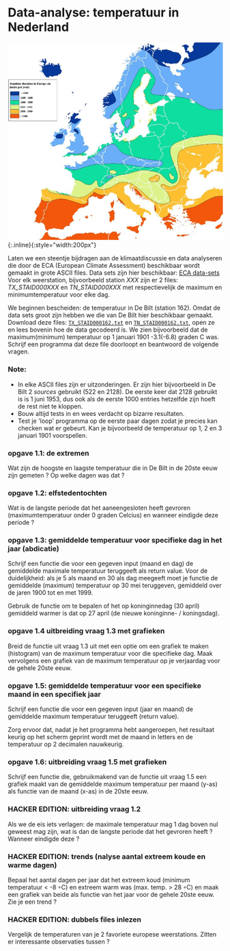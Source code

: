 # Data-analyse: temperatuur in Nederland

![TemperatureMapEurope](TemperatureMapEurope.jpg){:.inline}{:style="width:200px"}

Laten we een steentje bijdragen aan de klimaatdiscussie en data analyseren 
die door de ECA (European Climate Assessment) beschikbaar wordt gemaakt in 
grote ASCII files. Data sets zijn hier beschikbaar: 
[ECA data-sets](http://eca.knmi.nl/dailydata/predefinedseries.php)
Voor elk weerstation, bijvoorbeeld station *XXX* zijn er 2 files: 
*TX_STAID000XXX* en *TN_STAID000XXX* met respectievelijk de maximum 
en minimumtemperatuur voor elke dag.

We beginnen bescheiden: de temperatuur in De Bilt (station 162). Omdat de 
data sets groot zijn hebben we die van De Bilt hier beschikbaar gemaakt. 
Download deze files: [`TX_STAID000162.txt`](TX_STAID000162.txt) en 
[`TN_STAID000162.txt`](TN_STAID000162.txt), open ze en lees bovenin hoe de 
data gecodeerd is. We zien bijvoorbeeld dat de maximum(minimum) temperatuur 
op 1 januari 1901 -3.1(-6.8) graden C was. Schrijf een programma dat deze 
file doorloopt en beantwoord de volgende vragen.

### Note:

* In elke ASCII files zijn er uitzonderingen. Er zijn hier bijvoorbeeld in De Bilt 2 *sources* gebruikt (522 en 2128). De eerste keer dat 2128 gebruikt is 
is 1 juni 1953, dus ook als de eerste 1000 entries hetzelfde zijn hoeft de rest niet te kloppen. 
* Bouw altijd tests in en wees verdacht op bizarre resultaten.
* Test je 'loop' programma op de eerste paar dagen zodat je precies kan checken wat er gebeurt. 
Kan je bijvoorbeeld de temperatuur op 1, 2 en 3 januari 1901 voorspellen.

### opgave 1.1: de extremen

Wat zijn de hoogste en laagste temperatuur die in De Bilt in de 20ste eeuw zijn gemeten ? Op welke dagen was dat ?

### opgave 1.2: elfstedentochten

Wat is de langste periode dat het aaneengesloten heeft gevroren (maximumtemperatuur onder 0 graden Celcius) 
en wanneer eindigde deze periode ?

### opgave 1.3: gemiddelde temperatuur voor specifieke dag in het jaar (abdicatie)

Schrijf een functie die voor een gegeven input (maand en dag) de gemiddelde maximale temperatuur 
teruggeeft als return value. Voor de duidelijkheid: als je 5 als maand en 30 als dag meegeeft moet 
je functie de gemiddelde (maximum) temperatuur op 30 mei teruggeven, gemiddeld over de jaren 1900 
tot en met 1999.

Gebruik de functie om te bepalen of het op koninginnedag (30 april) gemiddeld warmer is dat op 27 april 
(de nieuwe koninginne- / koningsdag).

### opgave 1.4 uitbreiding vraag 1.3 met grafieken

Breid de functie uit vraag 1.3 uit met een optie om een grafiek te maken (histogram) van de 
maximum temperatuur voor die specifieke dag. Maak vervolgens een grafiek van de maximum temperatuur 
op je verjaardag voor de gehele 20ste eeuw.

### opgave 1.5: gemiddelde temperatuur voor een specifieke maand in een specifiek jaar

Schrijf een functie die voor een gegeven input (jaar en maand) de gemiddelde maximum 
temperatuur teruggeeft (return value).

Zorg ervoor dat, nadat je het programma hebt aangeroepen, het resultaat keurig op het scherm 
geprint wordt met de maand in letters en de temperatuur op 2 decimalen nauwkeurig.

### opgave 1.6: uitbreiding vraag 1.5 met grafieken

Schrijf een functie die, gebruikmakend van de functie uit vraag 1.5 een grafiek maakt van de 
gemiddelde maximum temperatuur per maand (y-as) als functie van de maand (x-as) in de 20ste eeuw. 


### HACKER EDITION: uitbreiding vraag 1.2
Als we de eis iets verlagen: de maximale temperatuur mag 1 dag boven nul geweest mag zijn, wat is 
dan de langste periode dat het gevroren heeft ? Wanneer eindigde deze ?

### HACKER EDITION: trends (nalyse aantal extreem koude en warme dagen)

Bepaal het aantal dagen per jaar dat het extreem koud (minimum temperatuur < -8 ◦C) en extreem 
warm was (max. temp. > 28 ◦C) en maak een grafiek van beide als functie van het jaar voor de 
gehele 20ste eeuw. Zie je een trend ?

### HACKER EDITION: dubbels files inlezen
Vergelijk de temperaturen van je 2 favoriete europese weerstations. Zitten er interessante observaties tussen ?


